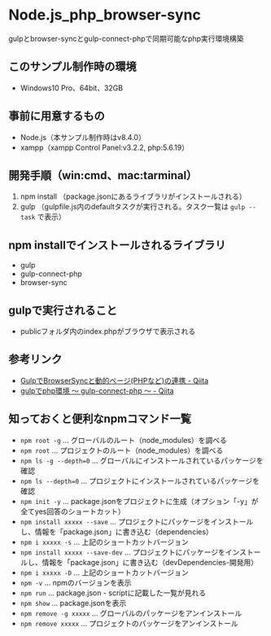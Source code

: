 # Node.js_php_browser-sync
gulpとbrowser-syncとgulp-connect-phpで同期可能なphp実行環境構築

## このサンプル制作時の環境
* Windows10 Pro、64bit、32GB

## 事前に用意するもの
* Node.js（本サンプル制作時はv8.4.0）
* xampp（xampp Control Panel:v3.2.2, php:5.6.19）

## 開発手順（win:cmd、mac:tarminal）
1. npm install （package.jsonにあるライブラリがインストールされる）
1. gulp （gulpfile.js内のdefaultタスクが実行される。タスク一覧は `gulp --task` で表示）

## npm installでインストールされるライブラリ
* gulp
* gulp-connect-php
* browser-sync

## gulpで実行されること
* publicフォルダ内のindex.phpがブラウザで表示される

## 参考リンク
* [GulpでBrowserSyncと動的ページ(PHPなど)の連携 - Qiita](http://qiita.com/8845musign/items/a3d4956ad138a3062675)
* [gulpでphp環境  ～ gulp-connect-php ～ - Qiita](http://qiita.com/hsakurai2/items/948443ad0b0231d9c269)

## 知っておくと便利なnpmコマンド一覧
* `npm root -g` … グローバルのルート（node_modules）を調べる
* `npm root` … プロジェクトのルート（node_modules）を調べる
* `npm ls -g --depth=0` … グローバルにインストールされているパッケージを確認
* `npm ls --depth=0` … プロジェクトにインストールされているパッケージを確認
* `npm init -y` … package.jsonをプロジェクトに生成（オプション「-y」が全てyes回答のショートカット）
* `npm install xxxxx --save` … プロジェクトにパッケージをインストールし、情報を「package.json」に書き込む（dependencies）
* `npm i xxxxx -s` … 上記のショートカットバージョン
* `npm install xxxxx --save-dev` … プロジェクトにパッケージをインストールし、情報を「package.json」に書き込む（devDependencies-開発用）
* `npm i xxxxx -D` … 上記のショートカットバージョン
* `npm -v` … npmのバージョンを表示
* `npm run` … package.json - scriptに記載した一覧が見れる
* `npm show` … package.jsonを表示
* `npm remove -g xxxxx` … グローバルのパッケージをアンインストール
* `npm remove xxxxx` … プロジェクトのパッケージをアンインストール
